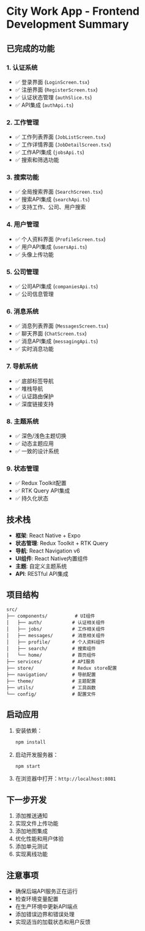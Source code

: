 # City Work App - Frontend Development Summary

## 已完成的功能

### 1. 认证系统
- ✅ 登录界面 (`LoginScreen.tsx`)
- ✅ 注册界面 (`RegisterScreen.tsx`)
- ✅ 认证状态管理 (`authSlice.ts`)
- ✅ API集成 (`authApi.ts`)

### 2. 工作管理
- ✅ 工作列表界面 (`JobListScreen.tsx`)
- ✅ 工作详情界面 (`JobDetailScreen.tsx`)
- ✅ 工作API集成 (`jobsApi.ts`)
- ✅ 搜索和筛选功能

### 3. 搜索功能
- ✅ 全局搜索界面 (`SearchScreen.tsx`)
- ✅ 搜索API集成 (`searchApi.ts`)
- ✅ 支持工作、公司、用户搜索

### 4. 用户管理
- ✅ 个人资料界面 (`ProfileScreen.tsx`)
- ✅ 用户API集成 (`usersApi.ts`)
- ✅ 头像上传功能

### 5. 公司管理
- ✅ 公司API集成 (`companiesApi.ts`)
- ✅ 公司信息管理

### 6. 消息系统
- ✅ 消息列表界面 (`MessagesScreen.tsx`)
- ✅ 聊天界面 (`ChatScreen.tsx`)
- ✅ 消息API集成 (`messagingApi.ts`)
- ✅ 实时消息功能

### 7. 导航系统
- ✅ 底部标签导航
- ✅ 堆栈导航
- ✅ 认证路由保护
- ✅ 深度链接支持

### 8. 主题系统
- ✅ 深色/浅色主题切换
- ✅ 动态主题应用
- ✅ 一致的设计系统

### 9. 状态管理
- ✅ Redux Toolkit配置
- ✅ RTK Query API集成
- ✅ 持久化状态

## 技术栈

- **框架**: React Native + Expo
- **状态管理**: Redux Toolkit + RTK Query
- **导航**: React Navigation v6
- **UI组件**: React Native内置组件
- **主题**: 自定义主题系统
- **API**: RESTful API集成

## 项目结构

```
src/
├── components/          # UI组件
│   ├── auth/           # 认证相关组件
│   ├── jobs/           # 工作相关组件
│   ├── messages/       # 消息相关组件
│   ├── profile/        # 个人资料组件
│   ├── search/         # 搜索组件
│   └── home/           # 首页组件
├── services/           # API服务
├── store/              # Redux store配置
├── navigation/         # 导航配置
├── theme/              # 主题配置
├── utils/              # 工具函数
└── config/             # 配置文件
```

## 启动应用

1. 安装依赖：
   ```bash
   npm install
   ```

2. 启动开发服务器：
   ```bash
   npm start
   ```

3. 在浏览器中打开：`http://localhost:8081`

## 下一步开发

1. 添加推送通知
2. 实现文件上传功能
3. 添加地图集成
4. 优化性能和用户体验
5. 添加单元测试
6. 实现离线功能

## 注意事项

- 确保后端API服务正在运行
- 检查环境变量配置
- 在生产环境中更新API端点
- 添加错误边界和错误处理
- 实现适当的加载状态和用户反馈